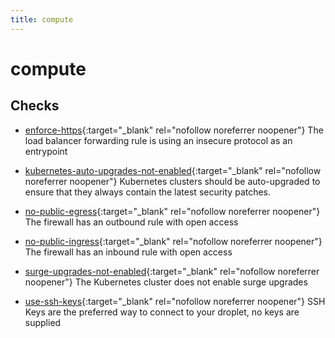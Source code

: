 ```yaml
---
title: compute
---
```


# compute

## Checks


- [enforce-https](enforce-https){:target="_blank" rel="nofollow noreferrer noopener"} The load balancer forwarding rule is using an insecure protocol as an entrypoint

- [kubernetes-auto-upgrades-not-enabled](kubernetes-auto-upgrades-not-enabled){:target="_blank" rel="nofollow noreferrer noopener"} Kubernetes clusters should be auto-upgraded to ensure that they always contain the latest security patches.

- [no-public-egress](no-public-egress){:target="_blank" rel="nofollow noreferrer noopener"} The firewall has an outbound rule with open access

- [no-public-ingress](no-public-ingress){:target="_blank" rel="nofollow noreferrer noopener"} The firewall has an inbound rule with open access

- [surge-upgrades-not-enabled](surge-upgrades-not-enabled){:target="_blank" rel="nofollow noreferrer noopener"} The Kubernetes cluster does not enable surge upgrades

- [use-ssh-keys](use-ssh-keys){:target="_blank" rel="nofollow noreferrer noopener"} SSH Keys are the preferred way to connect to your droplet, no keys are supplied



